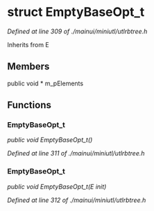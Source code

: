 # struct EmptyBaseOpt_t

*Defined at line 309 of ./mainui/miniutl/utlrbtree.h*

Inherits from E



## Members

public void * m_pElements



## Functions

### EmptyBaseOpt_t

*public void EmptyBaseOpt_t()*

*Defined at line 311 of ./mainui/miniutl/utlrbtree.h*

### EmptyBaseOpt_t

*public void EmptyBaseOpt_t(E init)*

*Defined at line 312 of ./mainui/miniutl/utlrbtree.h*



